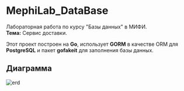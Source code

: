 # MephiLab_DataBase

Лабораторная работа по курсу "Базы данных" в МИФИ.  
**Тема:** Сервис доставки.

Этот проект построен на **Go**, использует **GORM** в качестве ORM для **PostgreSQL** и пакет **gofakeit** для заполнения базы данных.


## Диаграмма
![erd](https://github.com/user-attachments/assets/5f1b4bc8-35dd-4f3f-ba7d-53b9b94529a6)


